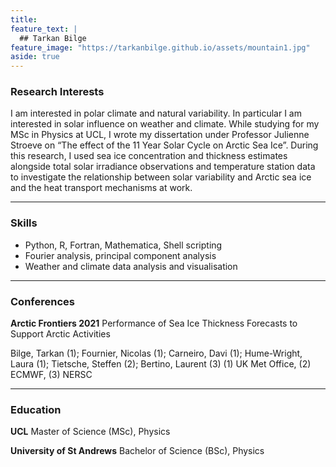 ```yaml
---
title:
feature_text: |
  ## Tarkan Bilge
feature_image: "https://tarkanbilge.github.io/assets/mountain1.jpg"
aside: true
---
```


### Research Interests

I am interested in polar climate and natural variability. In particular I am interested in solar influence on weather and climate. While studying for my MSc in Physics at UCL, I wrote my dissertation under Professor Julienne Stroeve on “The effect of the 11 Year Solar Cycle on Arctic Sea Ice”. During this research, I used sea ice concentration and thickness estimates alongside total solar irradiance observations and temperature station data to investigate the relationship between solar variability and Arctic sea ice and the heat transport mechanisms at work.

---

### Skills

* Python, R, Fortran, Mathematica, Shell scripting
* Fourier analysis, principal component analysis
* Weather and climate data analysis and visualisation

---

### Conferences

**Arctic Frontiers 2021**
Performance of Sea Ice Thickness Forecasts to Support Arctic Activities

Bilge, Tarkan (1); Fournier, Nicolas (1); Carneiro, Davi (1); Hume-Wright, Laura (1); Tietsche, Steffen (2); Bertino, Laurent (3)
(1) UK Met Office, (2) ECMWF, (3) NERSC

---

### Education

**UCL**
Master of Science (MSc), Physics

**University of St Andrews**
Bachelor of Science (BSc), Physics
